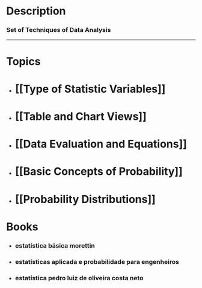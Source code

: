 # Description
### Set of Techniques of Data Analysis

---

# Topics

- # [[Type of Statistic Variables]]
- # [[Table and Chart Views]]
- # [[Data Evaluation and Equations]]
- # [[Basic Concepts of Probability]]
- # [[Probability Distributions]]


# Books

- ### estatística básica morettin
- ### estatísticas aplicada e probabilidade para engenheiros
- ### estatística pedro luiz de oliveira costa neto 
